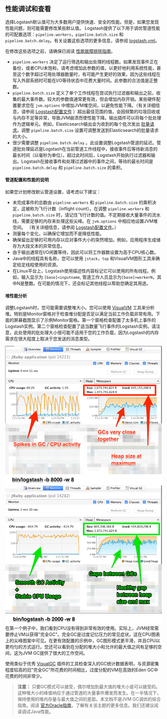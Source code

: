 ## 性能调试和查看

选择Logstash默认值可为大多数用户提供快速、安全的性能。但是，如果您发现性能问题，则可能需要修改某些默认值。 Logstash提供了以下用于调优管道性能的可配置选项：`pipeline.workers`，`pipeline.batch.size` 和 `pipeline.batch.delay`。有关设置这些选项的更多信息，请参阅 [logstash.yml](../04-Setting-Up-and-Running-Logstash/logstash.yml.md)。

在修改这些选项之前，请确保已阅读 [性能故障排除指南](../13-Performance-Tuning/Performance-Troubleshooting-Guide.md)。

- `pipeline.workers` 决定了运行筛选和输出处理的线程数。如果发现事件正在备份，或者CPU未饱和，请考虑增加此参数的值，以更好地利用系统性能，甚至这个数字超过可用处理器数量时，有可能产生更好的效果，因为这些线程在写入外部系统时可能在I/O等待状态中花费大量时间。此参数的合法值是正整数。
- `pipeline.batch.size` 定义了单个工作线程在尝试执行过滤器和输出之前，收集的最大事件数。较大的参数值通常更有效，但会增加内存开销。某些硬件配置要求您在 `jvm.options` 中增加JVM堆空间，以避免性能下降。（有关详细信息，请参阅 [Logstash配置文件](../04-Setting-Up-and-Running-Logstash/Logstash-Configuration-Files.md) ）超出最佳范围的值，会因频繁的垃圾回收或与内存不足等异常，导致JVM崩溃而使性能下降。输出插件可以将每个批处理作为逻辑单元。例如，Elasticsearch输出会为收到的每个批次发出 [批量请求](https://www.elastic.co/guide/en/elasticsearch/reference/current/docs-bulk.html)。调整 `pipeline.batch.size` 设置可调整发送到Elasticsearch的批量请求的大小。
- 很少需要调整 `pipeline.batch.delay` 。此设置调整Logstash管道的延迟。管道批处理延迟是Logstash在当前管道工作线程中，接收事件后等待新消息的最长时间（以毫秒为单位）。超过此时间后，Logstash开始执行过滤器和输出。Logstash在接收事件和处理过滤器中的事件之间，等待的最长时间是 `pipeline.batch.delay` 和 `pipeline.batch.size` 的乘积。

#### 管道配置和性能的说明

如果您计划修改默认管道设置，请考虑以下建议：

- 未完成事件的总数由 `pipeline.workers` 和 `pipeline.batch.size` 的乘积决定，这被称为飞行计数（inflight count）。在调整 `pipeline.workers` 和 `pipeline.batch.size` 时，请记住飞行计数的值。不定期接收大量事件的流水线，需要足够的内存来处理这些尖峰。在 `jvm.options` 中相应地设置JVM堆空间。 （有关详细信息，请参阅 [Logstash配置文件](../04-Setting-Up-and-Running-Logstash/Logstash-Configuration-Files.md)。）
- 测量每个变化，以确保它增加而不是降低性能。
- 确保留出足够的可用内存以应对事件大小的突然增加。例如，应用程序生成储存为大段文本的异常信息。
- 由于输出通常在I/O闲置等待，因此可以将工作器数设置为高于CPU核心数。
- Java中的线程具有名称，您可以使用 `jstack`，`top` 和VisualVM图形工具来确定给定线程使用的资源。
- 在Linux平台上，Logstash使用描述性内容标记它可以使用的所有线程。例如，输入显示为 `[base]<inputname`, 管道工作人员显示为`[base]>workerN`，其中N是整数。在可能的情况下，还会标记其他线程以帮助您确定其用途。

#### 堆性能分析

调整Logstash时，您可能需要调整堆大小。您可以使用 [VisualVM](https://visualvm.github.io) 工具来分析堆。特别是Monitor窗格对于检查堆分配是否足以满足当前工作负载非常有用。下面的屏幕截图显示了示例Monitor窗格。第一个窗格检查配置了太多机上事件的Logstash实例。第二个窗格检查配置了适当数量飞行事件的Logstash实例。请注意，此处使用的批处理大小很可能不适用于您的工作负载，因为Logstash的内存需求在很大程度上取决于您发送的消息类型。

![pipeline_overload](../source/images/ch-13/pipeline_overload.png)
![pipeline_correct_load](../source/images/ch-13/pipeline_correct_load.png)
在第一个例子中，我们看到CPU没有得到非常有效的使用。实际上，JVM经常需要停止VM以获得"完全GC"。完全GC是过度记忆压力的常见症状。这在CPU图表上的尖峰图案中可见。在更有效配置的示例中，GC图形模式更平滑，并且CPU以更均匀的方式运行。您还可以看到在分配的堆大小和允许的最大值之间有足够的空间，这为JVM GC提供了很大的工作空间。

使用类似于优秀 [VisualGC](https://visualvm.github.io/plugins.html) 插件的工具检查深入的GC统计数据表明，与资源密集程度较高的旧"完全GC"所花费的时间相比，过度分配的VM在高效的Eden GC中花费的时间非常少。 

> **注意：**
> 只要GC模式可以接受，偶尔增加到最大值的堆大小是可以接受的。这种堆大小的峰值响应于通过管道的大量事件爆发而发生。在一半情况下，保持使用的堆内存量与最大值之间的差距。本文档不是JVM GC调优的综合指南。阅读 [官方Oracle指南](https://www.oracle.com/webfolder/technetwork/tutorials/obe/java/gc01/index.html)，了解有关该主题的更多信息。我们还建议阅读调试Java性能。
